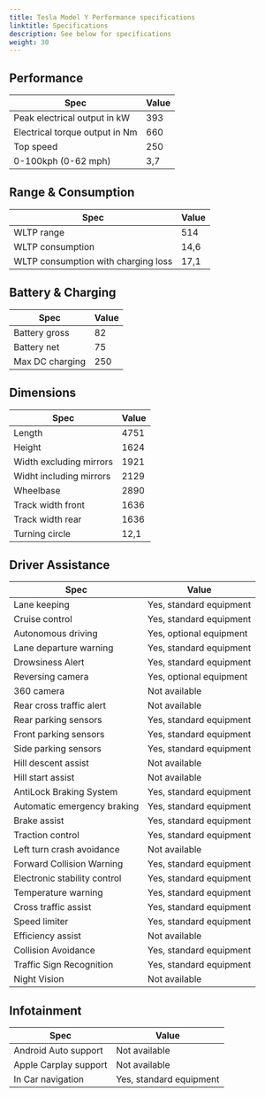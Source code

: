 ```yaml
---
title: Tesla Model Y Performance specifications
linktitle: Specifications
description: See below for specifications
weight: 30
---
```


## Performance
|Spec|Value|
|----|-----|
|Peak electrical output in kW|393|
|Electrical torque output in Nm|660|
|Top speed|250|
|0-100kph (0-62 mph)|3,7|



## Range & Consumption
|Spec|Value|
|----|-----|
|WLTP range|514|
|WLTP consumption|14,6|
|WLTP consumption with charging loss|17,1|



## Battery & Charging
|Spec|Value|
|----|-----|
|Battery gross|82|
|Battery net|75|
|Max DC charging|250|



## Dimensions
|Spec|Value|
|----|-----|
|Length|4751|
|Height|1624|
|Width excluding mirrors|1921|
|Widht including mirrors|2129|
|Wheelbase|2890|
|Track width front|1636|
|Track width rear|1636|
|Turning circle|12,1|

## Driver Assistance
|Spec|Value|
|----|-----|
|Lane keeping|Yes, standard equipment|
|Cruise control|Yes, standard equipment|
|Autonomous driving|Yes, optional equipment|
|Lane departure warning|Yes, standard equipment|
|Drowsiness Alert|Yes, standard equipment|
|Reversing camera|Yes, optional equipment|
|360 camera|Not available|
|Rear cross traffic alert|Not available|
|Rear parking sensors|Yes, standard equipment|
|Front parking sensors|Yes, standard equipment|
|Side parking sensors|Yes, standard equipment|
|Hill descent assist|Not available|
|Hill start assist|Not available|
|AntiLock Braking System|Yes, standard equipment|
|Automatic emergency braking|Yes, standard equipment|
|Brake assist|Yes, standard equipment|
|Traction control|Yes, standard equipment|
|Left turn crash avoidance|Not available|
|Forward Collision Warning|Yes, standard equipment|
|Electronic stability control|Yes, standard equipment|
|Temperature warning|Yes, standard equipment|
|Cross traffic assist|Yes, standard equipment|
|Speed limiter|Yes, standard equipment|
|Efficiency assist|Not available|
|Collision Avoidance|Yes, standard equipment|
|Traffic Sign Recognition|Yes, standard equipment|
|Night Vision|Not available|

## Infotainment
|Spec|Value|
|----|-----|
|Android Auto support|Not available|
|Apple Carplay support|Not available|
|In Car navigation|Yes, standard equipment|
